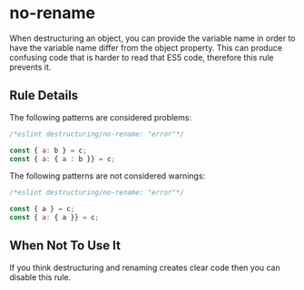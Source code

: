 # no-rename

When destructuring an object, you can provide the variable name in order to have the variable name differ from the object property. This can produce confusing code that is harder to read that ES5 code, therefore this rule prevents it.

## Rule Details

The following patterns are considered problems:

```js
/*eslint destructuring/no-rename: "error"*/

const { a: b } = c;
const { a: { a : b }} = c;
```


The following patterns are not considered warnings:

```js
/*eslint destructuring/no-rename: "error"*/

const { a } = c;
const { a: { a }} = c;
```

## When Not To Use It

If you think destructuring and renaming creates clear code then you can disable this rule.
